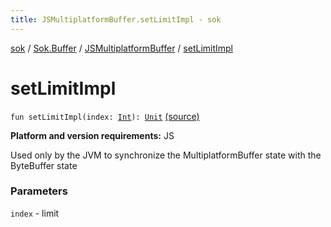 ```yaml
---
title: JSMultiplatformBuffer.setLimitImpl - sok
---
```


[sok](../../index.html) / [Sok.Buffer](../index.html) / [JSMultiplatformBuffer](index.html) / [setLimitImpl](./set-limit-impl.html)

# setLimitImpl

`fun setLimitImpl(index: `[`Int`](https://kotlinlang.org/api/latest/jvm/stdlib/kotlin/-int/index.html)`): `[`Unit`](https://kotlinlang.org/api/latest/jvm/stdlib/kotlin/-unit/index.html) [(source)](https://github.com/SeekDaSky/Sok/tree/master/js/sok-js/src/Sok/Buffer/JSMultiplateformBuffer.kt#L284)

**Platform and version requirements:** JS

Used only by the JVM to synchronize the MultiplatformBuffer state with the ByteBuffer state

### Parameters

`index` - limit